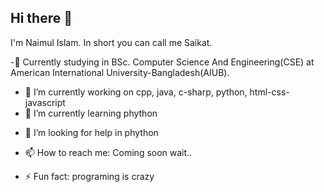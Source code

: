 ## Hi there 👋

I'm Naimul Islam. In short you can call me Saikat.

-📖 Currently studying in BSc. Computer Science And Engineering(CSE) at American International University-Bangladesh(AIUB).
    
- 🔭 I’m currently working on cpp, java, c-sharp, python, html-css-javascript
- 🌱 I’m currently learning phython
<!-- - 👯 I’m looking to collaborate with ... -->
- 🤔 I’m looking for help in phython
<!-- - 💬 Ask me about ... -->
- 📫 How to reach me: Coming soon wait..
<!-- - 😄 Pronouns: ... -->
- ⚡ Fun fact: programing is crazy

